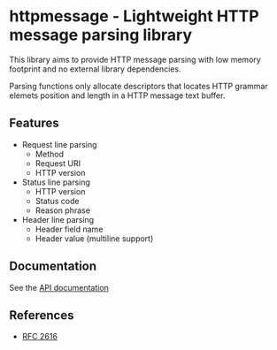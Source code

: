 # httpmessage - Lightweight HTTP message parsing library

This library aims to provide HTTP message parsing
with low memory footprint and no external library dependencies.

Parsing functions only allocate descriptors that locates
HTTP grammar elemets position and length in a HTTP message
text buffer.

## Features
* Request line parsing
  * Method
  * Request URI
  * HTTP version
* Status line parsing
  * HTTP version
  * Status code
  * Reason phrase
* Header line parsing
  * Header field name
  * Header value (multiline support)

## Documentation

See the [API documentation](http://httpmessage.nore.fr/)

## References
* [RFC 2616](https://datatracker.ietf.org/doc/html/rfc2616)

